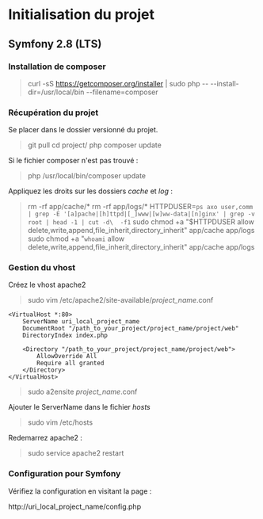 # Initialisation du projet

## Symfony 2.8 (LTS)

### Installation de composer

> curl -sS https://getcomposer.org/installer | sudo php -- --install-dir=/usr/local/bin --filename=composer

### Récupération du projet

Se placer dans le dossier versionné du projet.

> git pull
> cd project/
> php composer update

Si le fichier composer n'est pas trouvé :

> php /usr/local/bin/composer update

Appliquez les droits sur les dossiers *cache* et *log* :

> rm -rf app/cache/* 
> rm -rf app/logs/*
> HTTPDUSER=`ps axo user,comm | grep -E '[a]pache|[h]ttpd|[_]www|[w]ww-data|[n]ginx' | grep -v root | head -1 | cut -d\  -f1`
> sudo chmod +a "$HTTPDUSER allow delete,write,append,file_inherit,directory_inherit" app/cache app/logs
> sudo chmod +a "`whoami` allow delete,write,append,file_inherit,directory_inherit" app/cache app/logs

### Gestion du vhost

Créez le vhost apache2

> sudo vim /etc/apache2/site-available/*project_name*.conf

	<VirtualHost *:80>
		ServerName uri_local_project_name
		DocumentRoot "/path_to_your_project/project_name/project/web"
		DirectoryIndex index.php
	
		<Directory "/path_to_your_project/project_name/project/web">
			AllowOverride All
			Require all granted
		</Directory>
	</VirtualHost>

> sudo a2ensite *project_name*.conf

Ajouter le ServerName dans le fichier *hosts*

> sudo vim /etc/hosts

Redemarrez apache2 :

> sudo service apache2 restart

### Configuration pour Symfony

Vérifiez la configuration en visitant la page :

http://uri_local_project_name/config.php
